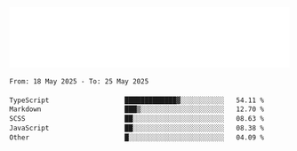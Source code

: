 [![](./hello.svg)](https://blog.yrobot.top?ref=github-yrobot)

<!--START_SECTION:waka-->

```txt
From: 18 May 2025 - To: 25 May 2025

TypeScript                   █████████████▓░░░░░░░░░░░   54.11 %
Markdown                     ███▒░░░░░░░░░░░░░░░░░░░░░   12.70 %
SCSS                         ██░░░░░░░░░░░░░░░░░░░░░░░   08.63 %
JavaScript                   ██░░░░░░░░░░░░░░░░░░░░░░░   08.38 %
Other                        █░░░░░░░░░░░░░░░░░░░░░░░░   04.09 %
```

<!--END_SECTION:waka-->
